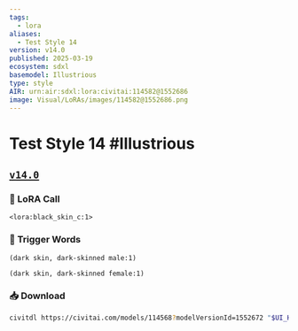 ```yaml
---
tags:
  - lora
aliases:
  - Test Style 14
version: v14.0
published: 2025-03-19
ecosystem: sdxl
basemodel: Illustrious
type: style
AIR: urn:air:sdxl:lora:civitai:114582@1552686
image: Visual/LoRAs/images/114582@1552686.png
---
```


# Test Style 14 #Illustrious

## [`v14.0`][v14.0]

### 🧩 LoRA Call

```
<lora:black_skin_c:1>
```

### 🔑 Trigger Words

```
(dark skin, dark-skinned male:1)
```

```
(dark skin, dark-skinned female:1)
```

### 📥 Download

```bash
civitdl https://civitai.com/models/114568?modelVersionId=1552672 "$UI_HOME"/models/Lora
```

[v14.0]:https://civitai.com/models/114568?modelVersionId=1552672
